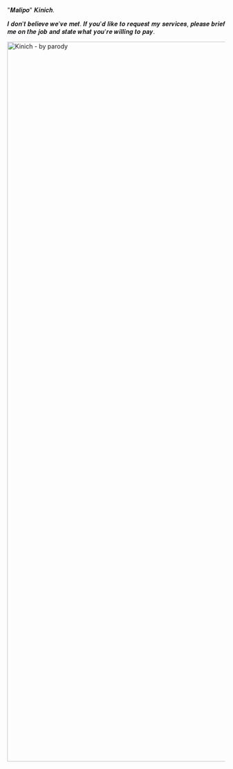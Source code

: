 "𝑴𝒂𝒍𝒊𝒑𝒐" 𝑲𝒊𝒏𝒊𝒄𝒉.

𝑰 𝒅𝒐𝒏'𝒕 𝒃𝒆𝒍𝒊𝒆𝒗𝒆 𝒘𝒆'𝒗𝒆 𝒎𝒆𝒕. 𝑰𝒇 𝒚𝒐𝒖'𝒅 𝒍𝒊𝒌𝒆 𝒕𝒐 𝒓𝒆𝒒𝒖𝒆𝒔𝒕 𝒎𝒚 𝒔𝒆𝒓𝒗𝒊𝒄𝒆𝒔, 𝒑𝒍𝒆𝒂𝒔𝒆 𝒃𝒓𝒊𝒆𝒇 𝒎𝒆 𝒐𝒏 𝒕𝒉𝒆 𝒋𝒐𝒃 𝒂𝒏𝒅 𝒔𝒕𝒂𝒕𝒆 𝒘𝒉𝒂𝒕 𝒚𝒐𝒖'𝒓𝒆 𝒘𝒊𝒍𝒍𝒊𝒏𝒈 𝒕𝒐 𝒑𝒂𝒚.

<img width="1698" height="1664" alt="Kinich - by parody" src="https://github.com/user-attachments/assets/b0250e9d-8585-4c68-ada8-3a40b0e88dee" />

<!--
**Chimaera-Alebriius/Chimaera-Alebriius** is a ✨ _special_ ✨ repository because its `README.md` (this file) appears on your GitHub profile.

Here are some ideas to get you started:

- 🔭 I’m currently working on ...
- 🌱 I’m currently learning ...
- 👯 I’m looking to collaborate on ...
- 🤔 I’m looking for help with ...
- 💬 Ask me about ...
- 📫 How to reach me: ...
- 😄 Pronouns: ...
- ⚡ Fun fact: ...
-->
